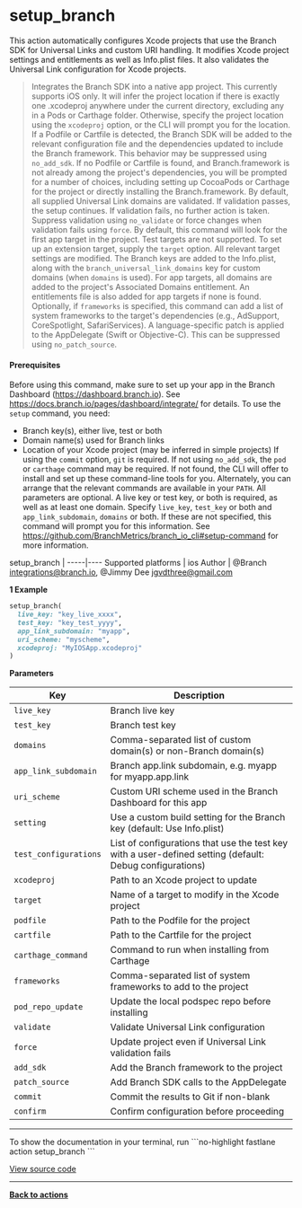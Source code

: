 # setup_branch


This action automatically configures Xcode projects that use the Branch SDK for Universal Links and custom URI handling. It modifies Xcode project settings and entitlements as well as Info.plist files. It also validates the Universal Link configuration for Xcode projects.




> Integrates the Branch SDK into a native app project. This currently supports iOS only.
It will infer the project location if there is exactly one .xcodeproj anywhere under
the current directory, excluding any in a Pods or Carthage folder. Otherwise, specify
the project location using the `xcodeproj` option, or the CLI will prompt you for the
location.
If a Podfile or Cartfile is detected, the Branch SDK will be added to the relevant
configuration file and the dependencies updated to include the Branch framework.
This behavior may be suppressed using `no_add_sdk`. If no Podfile or Cartfile
is found, and Branch.framework is not already among the project's dependencies,
you will be prompted for a number of choices, including setting up CocoaPods or
Carthage for the project or directly installing the Branch.framework.
By default, all supplied Universal Link domains are validated. If validation passes,
the setup continues. If validation fails, no further action is taken. Suppress
validation using `no_validate` or force changes when validation fails using
`force`.
By default, this command will look for the first app target in the project. Test
targets are not supported. To set up an extension target, supply the `target` option.
All relevant target settings are modified. The Branch keys are added to the Info.plist,
along with the `branch_universal_link_domains` key for custom domains (when `domains`
is used). For app targets, all domains are added to the project's Associated Domains
entitlement. An entitlements file is also added for app targets if none is found.
Optionally, if `frameworks` is specified, this command can add a list of system
frameworks to the target's dependencies (e.g., AdSupport, CoreSpotlight, SafariServices).
A language-specific patch is applied to the AppDelegate (Swift or Objective-C).
This can be suppressed using `no_patch_source`.
#### Prerequisites
Before using this command, make sure to set up your app in the Branch Dashboard
(https://dashboard.branch.io). See https://docs.branch.io/pages/dashboard/integrate/
for details. To use the `setup` command, you need:
- Branch key(s), either live, test or both
- Domain name(s) used for Branch links
- Location of your Xcode project (may be inferred in simple projects)
If using the `commit` option, `git` is required. If not using `no_add_sdk`,
the `pod` or `carthage` command may be required. If not found, the CLI will
offer to install and set up these command-line tools for you. Alternately, you can arrange
that the relevant commands are available in your `PATH`.
All parameters are optional. A live key or test key, or both is required, as well
as at least one domain. Specify `live_key`, `test_key` or both and `app_link_subdomain`,
`domains` or both. If these are not specified, this command will prompt you
for this information.
See https://github.com/BranchMetrics/branch_io_cli#setup-command for more information.



setup_branch |
-----|----
Supported platforms | ios
Author | @Branch <integrations@branch.io>, @Jimmy Dee <jgvdthree@gmail.com>



**1 Example**

```ruby
setup_branch(
  live_key: "key_live_xxxx",
  test_key: "key_test_yyyy",
  app_link_subdomain: "myapp",
  uri_scheme: "myscheme",
  xcodeproj: "MyIOSApp.xcodeproj"
)

```





**Parameters**

Key | Description
----|------------
  `live_key` | Branch live key
  `test_key` | Branch test key
  `domains` | Comma-separated list of custom domain(s) or non-Branch domain(s)
  `app_link_subdomain` | Branch app.link subdomain, e.g. myapp for myapp.app.link
  `uri_scheme` | Custom URI scheme used in the Branch Dashboard for this app
  `setting` | Use a custom build setting for the Branch key (default: Use Info.plist)
  `test_configurations` | List of configurations that use the test key with a user-defined setting (default: Debug configurations)
  `xcodeproj` | Path to an Xcode project to update
  `target` | Name of a target to modify in the Xcode project
  `podfile` | Path to the Podfile for the project
  `cartfile` | Path to the Cartfile for the project
  `carthage_command` | Command to run when installing from Carthage
  `frameworks` | Comma-separated list of system frameworks to add to the project
  `pod_repo_update` | Update the local podspec repo before installing
  `validate` | Validate Universal Link configuration
  `force` | Update project even if Universal Link validation fails
  `add_sdk` | Add the Branch framework to the project
  `patch_source` | Add Branch SDK calls to the AppDelegate
  `commit` | Commit the results to Git if non-blank
  `confirm` | Confirm configuration before proceeding




<hr />
To show the documentation in your terminal, run
```no-highlight
fastlane action setup_branch
```

<a href="https://github.com/fastlane/fastlane/blob/master/fastlane/lib/fastlane/actions/setup_branch.rb" target="_blank">View source code</a>

<hr />

<a href="/actions"><b>Back to actions</b></a>
